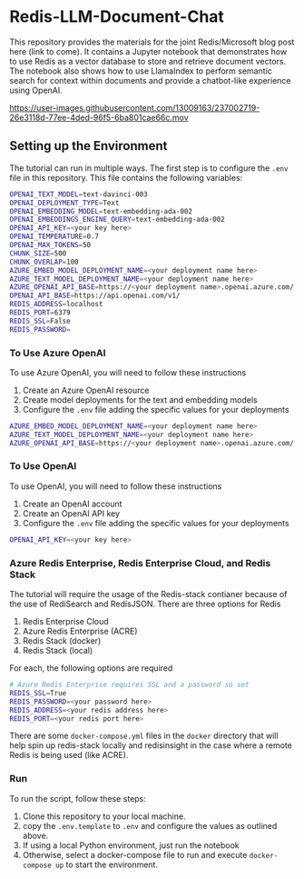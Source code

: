 # Redis-LLM-Document-Chat

This repository provides the materials for the joint Redis/Microsoft blog post here (link to come). It contains a Jupyter notebook that demonstrates how to use Redis as a vector database to store and retrieve document vectors. The notebook also shows how to use LlamaIndex to perform semantic search for context within documents
and provide a chatbot-like experience using OpenAI.


https://user-images.githubusercontent.com/13009163/237002719-26e3118d-77ee-4ded-96f5-6ba801cae66c.mov


## Setting up the Environment

The tutorial can run in multiple ways. The first step is to configure the ``.env`` file in this repository. This file contains the following variables:

```bash
OPENAI_TEXT_MODEL=text-davinci-003
OPENAI_DEPLOYMENT_TYPE=Text
OPENAI_EMBEDDING_MODEL=text-embedding-ada-002
OPENAI_EMBEDDINGS_ENGINE_QUERY=text-embedding-ada-002
OPENAI_API_KEY=<your key here>
OPENAI_TEMPERATURE=0.7
OPENAI_MAX_TOKENS=50
CHUNK_SIZE=500
CHUNK_OVERLAP=100
AZURE_EMBED_MODEL_DEPLOYMENT_NAME=<your deployment name here>
AZURE_TEXT_MODEL_DEPLOYMENT_NAME=<your deployment name here>
AZURE_OPENAI_API_BASE=https://<your deployment name>.openai.azure.com/
OPENAI_API_BASE=https://api.openai.com/v1/
REDIS_ADDRESS=localhost
REDIS_PORT=6379
REDIS_SSL=False
REDIS_PASSWORD=
```

### To Use Azure OpenAI

To use Azure OpenAI, you will need to follow these instructions

1. Create an Azure OpenAI resource
2. Create model deployments for the text and embedding models
4. Configure the ``.env`` file adding the specific values for your deployments

```bash
AZURE_EMBED_MODEL_DEPLOYMENT_NAME=<your deployment name here>
AZURE_TEXT_MODEL_DEPLOYMENT_NAME=<your deployment name here>
AZURE_OPENAI_API_BASE=https://<your deployment name>.openai.azure.com/
```

### To Use OpenAI

To use OpenAI, you will need to follow these instructions

1. Create an OpenAI account
2. Create an OpenAI API key
3. Configure the ``.env`` file adding the specific values for your deployments

```bash
OPENAI_API_KEY=<your key here>
```


### Azure Redis Enterprise, Redis Enterprise Cloud, and Redis Stack

The tutorial will require the usage of the Redis-stack contianer because of the use of RediSearch
and RedisJSON. There are three options for Redis

1. Redis Enterprise Cloud
2. Azure Redis Enterprise (ACRE)
3. Redis Stack (docker)
4. Redis Stack (local)

For each, the following options are required

```bash
# Azure Redis Enterprise requires SSL and a password so set
REDIS_SSL=True
REDIS_PASSWORD=<your password here>
REDIS_ADDRESS=<your redis address here>
REDIS_PORT=<your redis port here>
```

There are some ``docker-compose.yml`` files in the ``docker`` directory that will help spin up
redis-stack locally and redisinsight in the case where a remote Redis is being used (like ACRE).

### Run

To run the script, follow these steps:

1. Clone this repository to your local machine.
2. copy the ``.env.template`` to ``.env`` and configure the values as outlined above.
3. If using a local Python environment, just run the notebook
3. Otherwise, select a docker-compose file to run and execute ``docker-compose up`` to start the environment.
